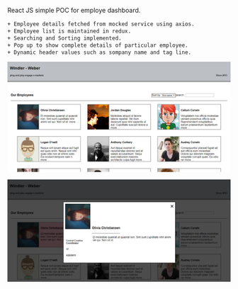 React JS simple POC for employe dashboard.

    + Employee details fetched from mocked service using axios.
    + Employee list is maintained in redux.
    + Searching and Sorting implemented.
    + Pop up to show complete details of particular employee.
    + Dynamic header values such as sompany name and tag line.


![ScreenShot](src/assets/1.png)

![ScreenShot](src/assets/2.png)